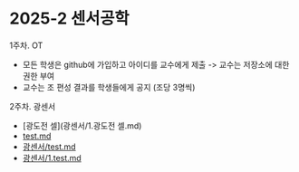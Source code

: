 # 2025-2 센서공학

1주차. OT
- 모든 학생은 github에 가입하고 아이디를 교수에게 제출 -> 교수는 저장소에 대한 권한 부여
- 교수는 조 편성 결과를 학생들에게 공지 (조당 3명씩)

2주차. 광센서
- [광도전 셀](광센서/1.광도전 셀.md)
- [test.md](test.md)
- [광센서/test.md](광센서/test.md)
- [광센서/1.test.md](광센서/1.test.md)

